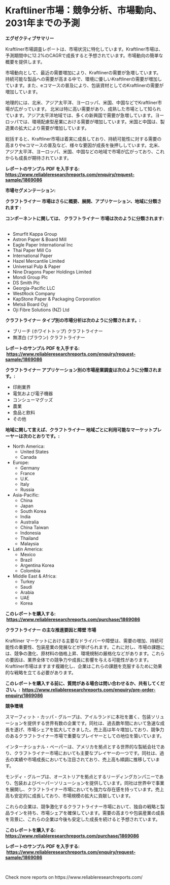 <p><h1>Kraftliner市場：競争分析、市場動向、2031年までの予測</h1></p><p><strong>エグゼクティブサマリー</strong></p>
<p><p>Kraftliner市場調査レポートは、市場状況に特化しています。Kraftliner市場は、予測期間中に12.2%のCAGRで成長すると予想されています。市場動向の簡単な概要を提供します。 </p><p>市場動向として、最近の需要増加により、Kraftlinerの需要が急増しています。持続可能な製品への需要が高まる中で、環境に優しいKraftlinerの需要が増加しています。また、eコマースの普及により、包装資材としてのKraftlinerの需要が増加しています。</p><p>地理的には、北米、アジア太平洋、ヨーロッパ、米国、中国などでKraftliner市場が広がっています。 北米は特に高い需要があり、成熟した市場として知られています。アジア太平洋地域では、多くの新興国で需要が急増しています。ヨーロッパでは、環境配慮型産業における需要が増加しています。米国と中国は、製造業の拡大により需要が増加しています。</p><p>総括すると、Kraftliner市場は着実に成長しており、持続可能性に対する需要の高まりやeコマースの普及など、様々な要因が成長を後押ししています。北米、アジア太平洋、ヨーロッパ、米国、中国などの地域で市場が広がっており、これからも成長が期待されています。</p></p>
<p><strong>レポートのサンプル PDF を入手する: <a href="https://www.reliableresearchreports.com/enquiry/request-sample/1869086">https://www.reliableresearchreports.com/enquiry/request-sample/1869086</a></strong></p>
<p><strong>市場セグメンテーション:</strong></p>
<p><strong> クラフトライナー 市場はさらに概要、展開、アプリケーション、地域に分類されます :</strong></p>
<p><strong>コンポーネントに関しては、 クラフトライナー 市場は次のように分類されます: &nbsp;</strong></p>
<p><ul><li>Smurfit Kappa Group</li><li>Astron Paper & Board Mill</li><li>Eagle Paper International Inc</li><li>Thai Paper Mill Co</li><li>International Paper</li><li>Hazel Mercantile Limited</li><li>Universal Pulp & Paper</li><li>Nine Dragons Paper Holdings Limited</li><li>Mondi Group Plc</li><li>DS Smith Plc</li><li>Georgia-Pacific LLC</li><li>WestRock Company</li><li>KapStone Paper & Packaging Corporation</li><li>Metsä Board Oyj</li><li>Oji Fibre Solutions (NZ) Ltd</li></ul></p>
<p><strong> クラフトライナー タイプ別の市場分析は次のように分類されます。:</strong></p>
<p><ul><li>ブリーチ (ホワイトトップ) クラフトライナー</li><li>無漂白 (ブラウン) クラフトライナー</li></ul></p>
<p><strong>レポートのサンプル PDF を入手する: &nbsp;<a href="https://www.reliableresearchreports.com/enquiry/request-sample/1869086">https://www.reliableresearchreports.com/enquiry/request-sample/1869086</a></strong></p>
<p><strong> クラフトライナー アプリケーション別の市場産業調査は次のように分類されます。:</strong></p>
<p><ul><li>印刷業界</li><li>電気および電子機器</li><li>コンシューマグッズ</li><li>農業</li><li>食品と飲料</li><li>その他</li></ul></p>
<p><strong>地域に関して言えば、クラフトライナー 地域ごとに利用可能なマーケットプレーヤーは次のとおりです。:</strong></p>
<p><ul>
    <li>
        North America:
        <ul>
            <li>United States</li>
            <li>Canada</li>
        </ul>
    </li>
    <li>
        Europe:
        <ul>
            <li>Germany</li>
            <li>France</li>
            <li>U.K.</li>
            <li>Italy</li>
            <li>Russia</li>
        </ul>
    </li>
    <li>
        Asia-Pacific:
        <ul>
            <li>China</li>
            <li>Japan</li>
            <li>South Korea</li>
            <li>India</li>
            <li>Australia</li>
            <li>China Taiwan</li>
            <li>Indonesia</li>
            <li>Thailand</li>
            <li>Malaysia</li>
        </ul>
    </li>
    <li>
        Latin America:
        <ul>
            <li>Mexico</li>
            <li>Brazil</li>
            <li>Argentina Korea</li>
            <li>Colombia</li>
        </ul>
    </li>
    <li>
        Middle East & Africa:
        <ul>
            <li>Turkey</li>
            <li>Saudi</li>
            <li>Arabia</li>
            <li>UAE</li>
            <li>Korea</li>
        </ul>
    </li>
    </ul></p>
<p><strong>このレポートを購入する: &nbsp;<a href="https://www.reliableresearchreports.com/purchase/1869086">https://www.reliableresearchreports.com/purchase/1869086</a></strong></p>
<p><strong>クラフトライナー の主な推進要因と障壁 市場</strong></p>
<p><p>Kraftliner  マーケットにおける主要なドライバーや障壁は、需要の増加、持続可能性の重要性、包装産業の発展などが挙げられます。これに対し、市場の課題には、競争の激化、原材料の価格上昇、環境規制の厳格化などがあります。これらの要因は、業界全体での競争力や成長に影響を与える可能性があります。Kraftliner市場はますます複雑化し、企業はこれらの課題を克服するために効果的な戦略を立てる必要があります。</p></p>
<p><strong>このレポートを購入する前に、質問がある場合は問い合わせるか、共有してください。:&nbsp; <a href="https://www.reliableresearchreports.com/enquiry/pre-order-enquiry/1869086">https://www.reliableresearchreports.com/enquiry/pre-order-enquiry/1869086</a></strong></p>
<p><strong>競争環境</strong></p>
<p><p>スマーフィット・カッパ・グループは、アイルランドに本社を置く、包装ソリューションを提供する世界有数の企業です。同社は、過去数年間において急速な成長を遂げ、市場シェアを拡大してきました。売上高は年々増加しており、競争力のあるクラフトライナー市場で重要なプレイヤーとしての地位を築いています。</p><p>インターナショナル・ペーパーは、アメリカを拠点とする世界的な製紙会社であり、クラフトライナー市場においても主要なプレイヤーの一つです。同社は、過去の実績や市場成長においても注目されており、売上高も順調に推移しています。</p><p>モンディ・グループは、オーストリアを拠点とするリーディングカンパニーであり、包装およびペーパーソリューションを提供しています。同社は世界中で事業を展開し、クラフトライナー市場においても強力な存在感を持っています。売上高も安定的に成長しており、市場規模の拡大に貢献しています。</p><p>これらの企業は、競争激化するクラフトライナー市場において、独自の戦略と製品ラインを持ち、市場シェアを確保しています。需要の高まりや包装産業の成長を背景に、これらの企業は今後も安定した成長を続けると予想されています。</p></p>
<p><strong>このレポートを購入する: &nbsp; <a href="https://www.reliableresearchreports.com/purchase/1869086">https://www.reliableresearchreports.com/purchase/1869086</a></strong></p>
<p><strong>レポートのサンプル PDF を入手する: &nbsp;<a href="https://www.reliableresearchreports.com/enquiry/request-sample/1869086">https://www.reliableresearchreports.com/enquiry/request-sample/1869086</a></strong><strong></strong></p>
<p>&nbsp;</p>
<p>Check more reports on https://www.reliableresearchreports.com/</p>